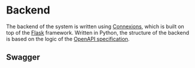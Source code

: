 # Backend

The backend of the system is written using [Connexions](https://github.com/zalando/connexion), which is built on top of the [Flask](http://flask.pocoo.org/) framework. Written in Python, the structure of the backend is based on the logic of the [OpenAPI specification](https://swagger.io/specification/). 

## Swagger











